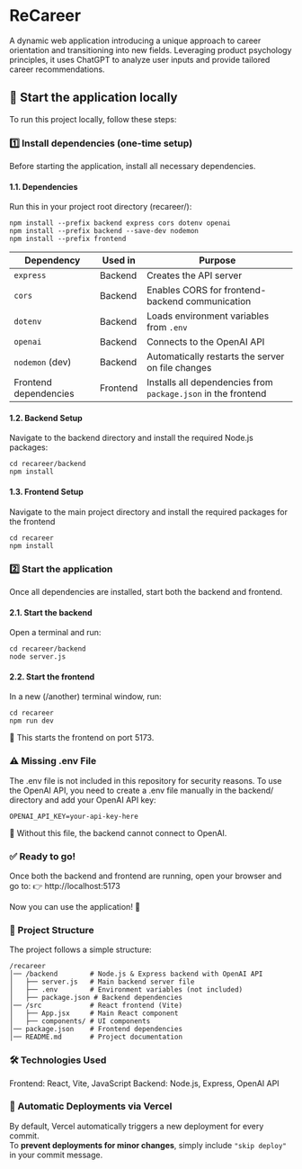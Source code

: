 # ReCareer
A dynamic web application introducing a unique approach to career orientation and transitioning into new fields. Leveraging product psychology principles, it uses ChatGPT to analyze user inputs and provide tailored career recommendations.

## 🚀 Start the application locally
To run this project locally, follow these steps:

### 1️⃣ Install dependencies (one-time setup)
Before starting the application, install all necessary dependencies.

#### 1.1. Dependencies
Run this in your project root directory (recareer/):
```
npm install --prefix backend express cors dotenv openai
npm install --prefix backend --save-dev nodemon
npm install --prefix frontend
```

| Dependency       | Used in  | Purpose |
|-----------------|---------|---------|
| `express`       | Backend  | Creates the API server |
| `cors`         | Backend  | Enables CORS for frontend-backend communication |
| `dotenv`       | Backend  | Loads environment variables from `.env` |
| `openai`       | Backend  | Connects to the OpenAI API |
| `nodemon` (dev) | Backend  | Automatically restarts the server on file changes |
| Frontend dependencies | Frontend  | Installs all dependencies from `package.json` in the frontend |


#### 1.2. Backend Setup
Navigate to the backend directory and install the required Node.js packages:
```
cd recareer/backend
npm install
```

#### 1.3. Frontend Setup
Navigate to the main project directory and install the required packages for the frontend
```
cd recareer
npm install
```

### 2️⃣ Start the application
Once all dependencies are installed, start both the backend and frontend.

#### 2.1. Start the backend
Open a terminal and run:
```
cd recareer/backend
node server.js
```

#### 2.2. Start the frontend
In a new (/another) terminal window, run:
```
cd recareer
npm run dev
```
🔹 This starts the frontend on port 5173.

### ⚠️ Missing .env File
The .env file is not included in this repository for security reasons.
To use the OpenAI API, you need to create a .env file manually in the backend/ directory and add your OpenAI API key:
```
OPENAI_API_KEY=your-api-key-here
```
🔹 Without this file, the backend cannot connect to OpenAI.

### ✅ Ready to go!
Once both the backend and frontend are running, open your browser and go to:
👉 http://localhost:5173

Now you can use the application! 🎉

### 📖 Project Structure
The project follows a simple structure:
```
/recareer
│── /backend        # Node.js & Express backend with OpenAI API
│   ├── server.js   # Main backend server file
│   ├── .env        # Environment variables (not included)
│   ├── package.json # Backend dependencies
│── /src            # React frontend (Vite)
│   ├── App.jsx     # Main React component
│   ├── components/ # UI components
│── package.json    # Frontend dependencies
│── README.md       # Project documentation
```

### 🛠 Technologies Used
Frontend: React, Vite, JavaScript
Backend: Node.js, Express, OpenAI API

### 🚀 Automatic Deployments via Vercel  
By default, Vercel automatically triggers a new deployment for every commit.  
To **prevent deployments for minor changes**, simply include `"skip deploy"` in your commit message.  

